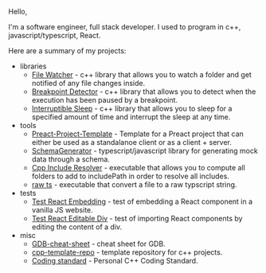 Hello,

I'm a software engineer, full stack developer.
I used to program in c++, javascript/typescript, React.

Here are a summary of my projects:
- libraries
  - [File Watcher](https://github.com/nicolasventer/File-Watcher) - c++ library that allows you to watch a folder and get notified of any file changes inside.
  - [Breakpoint Detector](https://github.com/nicolasventer/Breakpoint-Detector) - c++ library that allows you to detect when the execution has been paused by a breakpoint.
  - [Interruptible Sleep](https://github.com/nicolasventer/Interruptible-Sleep) - c++ library that allows you to sleep for a specified amount of time and interrupt the sleep at any time.
- tools
  - [Preact-Project-Template](https://github.com/nicolasventer/Preact-Project-Template) - Template for a Preact project that can either be used as a standalanoe client or as a client + server.
  - [SchemaGenerator](https://github.com/nicolasventer/SchemaGenerator) - typescript/javascript library for generating mock data through a schema.
  - [Cpp Include Resolver](https://github.com/nicolasventer/Cpp-Include-Resolver) - executable that allows you to compute all folders to add to includePath in order to resolve all includes.
  - [raw ts](https://github.com/nicolasventer/raw-ts) - executable that convert a file to a raw typscript string.
- tests
  - [Test React Embedding](https://github.com/nicolasventer/Test-ReactEmbedding) - test of embedding a React component in a vanilla JS website.
  - [Test React Editable Div](https://github.com/nicolasventer/Test-ReactEditableDiv) - test of importing React components by editing the content of a div.
- misc
  - [GDB-cheat-sheet](https://github.com/nicolasventer/GDB-cheat-sheet) - cheat sheet for GDB.
  - [cpp-template-repo](https://github.com/nicolasventer/cpp-template-repo) - template repository for c++ projects.
  - [Coding standard](https://github.com/nicolasventer/Cpp-Coding-Standard) - Personal C++ Coding Standard.

